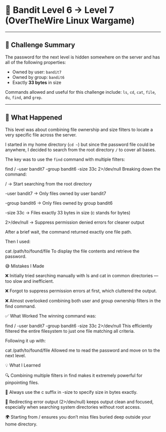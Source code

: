 # 🔐 Bandit Level 6 → Level 7 (OverTheWire Linux Wargame)

---

## 🧠 Challenge Summary

The password for the next level is hidden somewhere on the server and has all of the following properties:

- Owned by user: `bandit7`
- Owned by group: `bandit6`
- Exactly **33 bytes** in size

Commands allowed and useful for this challenge include: `ls`, `cd`, `cat`, `file`, `du`, `find`, and `grep`.

---

## 🧪 What Happened

This level was about combining file ownership and size filters to locate a very specific file across the server.  

I started in my home directory (`cd ~`) but since the password file could be anywhere, I decided to search from the root directory `/` to cover all bases.

The key was to use the `find` command with multiple filters:

find / -user bandit7 -group bandit6 -size 33c 2>/dev/null
Breaking down the command:

/ → Start searching from the root directory

-user bandit7 → Only files owned by user bandit7

-group bandit6 → Only files owned by group bandit6

-size 33c → Files exactly 33 bytes in size (c stands for bytes)

2>/dev/null → Suppress permission denied errors for cleaner output

After a brief wait, the command returned exactly one file path.

Then I used:

cat /path/to/found/file
To display the file contents and retrieve the password.


😅 Mistakes I Made

❌ Initially tried searching manually with ls and cat in common directories — too slow and inefficient.

❌ Forgot to suppress permission errors at first, which cluttered the output.

❌ Almost overlooked combining both user and group ownership filters in the find command.


✅ What Worked
The winning command was:

find / -user bandit7 -group bandit6 -size 33c 2>/dev/null
This efficiently filtered the entire filesystem to just one file matching all criteria.

Following it up with:

cat /path/to/found/file
Allowed me to read the password and move on to the next level.


💡 What I Learned

🔍 Combining multiple filters in find makes it extremely powerful for pinpointing files.

📏 Always use the c suffix in -size to specify size in bytes exactly.

🧼 Redirecting error output (2>/dev/null) keeps output clean and focused, especially when searching system directories without root access.

🌍 Starting from / ensures you don’t miss files buried deep outside your home directory.
